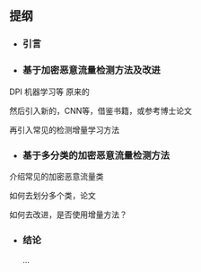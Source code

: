 ## 提纲

- ### 引言



- ### 基于加密恶意流量检测方法及改进

DPI 机器学习等 原来的

然后引入新的，CNN等，借鉴书籍，或参考博士论文

再引入常见的检测增量学习方法



- ### 基于多分类的加密恶意流量检测方法

  

介绍常见的加密恶意流量类

如何去划分多个类，论文

如何去改进，是否使用增量方法？



- ### 结论

  ...





